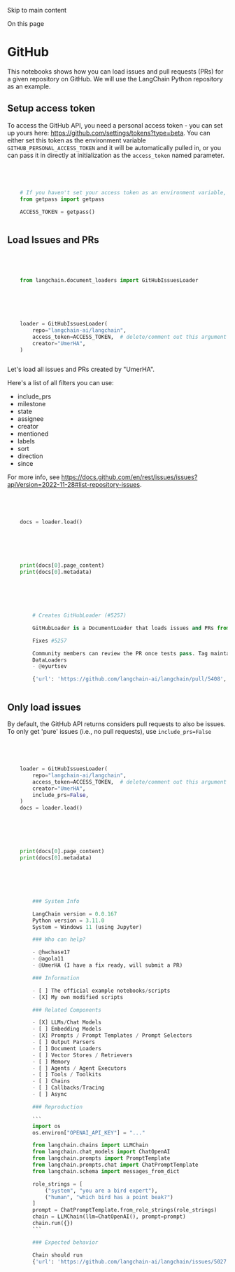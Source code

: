 

Skip to main content

On this page

# GitHub

This notebooks shows how you can load issues and pull requests (PRs) for a given repository on GitHub. We will use the LangChain Python repository as an example.

## Setup access token​

To access the GitHub API, you need a personal access token - you can set up yours here: https://github.com/settings/tokens?type=beta. You can either set this token as the environment variable
`GITHUB_PERSONAL_ACCESS_TOKEN` and it will be automatically pulled in, or you can pass it in directly at initialization as the `access_token` named parameter.

```python




    # If you haven't set your access token as an environment variable, pass it in here.
    from getpass import getpass

    ACCESS_TOKEN = getpass()



```


## Load Issues and PRs​

```python




    from langchain.document_loaders import GitHubIssuesLoader



```


```python




    loader = GitHubIssuesLoader(
        repo="langchain-ai/langchain",
        access_token=ACCESS_TOKEN,  # delete/comment out this argument if you've set the access token as an env var.
        creator="UmerHA",
    )



```


Let's load all issues and PRs created by "UmerHA".

Here's a list of all filters you can use:

  * include_prs
  * milestone
  * state
  * assignee
  * creator
  * mentioned
  * labels
  * sort
  * direction
  * since

For more info, see https://docs.github.com/en/rest/issues/issues?apiVersion=2022-11-28#list-repository-issues.

```python




    docs = loader.load()



```


```python




    print(docs[0].page_content)
    print(docs[0].metadata)



```


```python




        # Creates GitHubLoader (#5257)

        GitHubLoader is a DocumentLoader that loads issues and PRs from GitHub.

        Fixes #5257

        Community members can review the PR once tests pass. Tag maintainers/contributors who might be interested:
        DataLoaders
        - @eyurtsev

        {'url': 'https://github.com/langchain-ai/langchain/pull/5408', 'title': 'DocumentLoader for GitHub', 'creator': 'UmerHA', 'created_at': '2023-05-29T14:50:53Z', 'comments': 0, 'state': 'open', 'labels': ['enhancement', 'lgtm', 'doc loader'], 'assignee': None, 'milestone': None, 'locked': False, 'number': 5408, 'is_pull_request': True}



```


## Only load issues​

By default, the GitHub API returns considers pull requests to also be issues. To only get 'pure' issues (i.e., no pull requests), use `include_prs=False`

```python




    loader = GitHubIssuesLoader(
        repo="langchain-ai/langchain",
        access_token=ACCESS_TOKEN,  # delete/comment out this argument if you've set the access token as an env var.
        creator="UmerHA",
        include_prs=False,
    )
    docs = loader.load()



```


```python




    print(docs[0].page_content)
    print(docs[0].metadata)



```


```python




        ### System Info

        LangChain version = 0.0.167
        Python version = 3.11.0
        System = Windows 11 (using Jupyter)

        ### Who can help?

        - @hwchase17
        - @agola11
        - @UmerHA (I have a fix ready, will submit a PR)

        ### Information

        - [ ] The official example notebooks/scripts
        - [X] My own modified scripts

        ### Related Components

        - [X] LLMs/Chat Models
        - [ ] Embedding Models
        - [X] Prompts / Prompt Templates / Prompt Selectors
        - [ ] Output Parsers
        - [ ] Document Loaders
        - [ ] Vector Stores / Retrievers
        - [ ] Memory
        - [ ] Agents / Agent Executors
        - [ ] Tools / Toolkits
        - [ ] Chains
        - [ ] Callbacks/Tracing
        - [ ] Async

        ### Reproduction

        ```
        import os
        os.environ["OPENAI_API_KEY"] = "..."

        from langchain.chains import LLMChain
        from langchain.chat_models import ChatOpenAI
        from langchain.prompts import PromptTemplate
        from langchain.prompts.chat import ChatPromptTemplate
        from langchain.schema import messages_from_dict

        role_strings = [
            ("system", "you are a bird expert"),
            ("human", "which bird has a point beak?")
        ]
        prompt = ChatPromptTemplate.from_role_strings(role_strings)
        chain = LLMChain(llm=ChatOpenAI(), prompt=prompt)
        chain.run({})
        ```

        ### Expected behavior

        Chain should run
        {'url': 'https://github.com/langchain-ai/langchain/issues/5027', 'title': "ChatOpenAI models don't work with prompts created via ChatPromptTemplate.from_role_strings", 'creator': 'UmerHA', 'created_at': '2023-05-20T10:39:18Z', 'comments': 1, 'state': 'open', 'labels': [], 'assignee': None, 'milestone': None, 'locked': False, 'number': 5027, 'is_pull_request': False}



```
